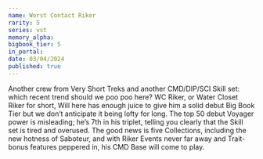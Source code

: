 ```yaml
---
name: Worst Contact Riker
rarity: 5
series: vst
memory_alpha:
bigbook_tier: 5
in_portal:
date: 03/04/2024
published: true
---
```


Another crew from Very Short Treks and another CMD/DIP/SCI Skill set: which recent trend should we poo poo here? WC Riker, or Water Closet Riker for short, Will here has enough juice to give him a solid debut Big Book Tier but we don’t anticipate it being lofty for long. The top 50 debut Voyager power is misleading; he’s 7th in his triplet, telling you clearly that the Skill set is tired and overused. The good news is five Collections, including the new hotness of Saboteur, and with Riker Events never far away and Trait-bonus features peppered in, his CMD Base will come to play.
